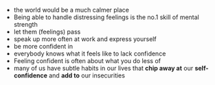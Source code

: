 * the world would be a much calmer place
* Being able to handle distressing feelings is the no.1 skill of mental strength
* let them (feelings) pass
* speak up more often at work and express yourself
* be more confident in
* everybody knows what it feels like to lack confidence
* Feeling confident is often about what you do less of
* many of us have subtle habits in our lives that **chip away at** our **self-confidence** and **add to** our insecurities

